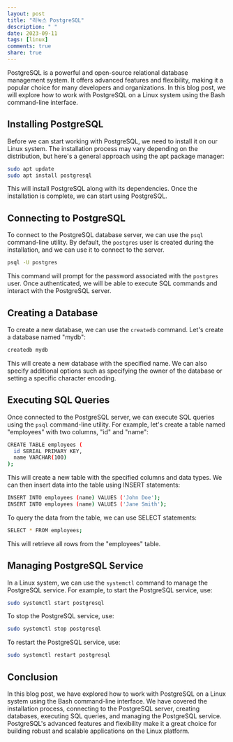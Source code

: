 ```yaml
---
layout: post
title: "리눅스 PostgreSQL"
description: " "
date: 2023-09-11
tags: [linux]
comments: true
share: true
---
```


PostgreSQL is a powerful and open-source relational database management system. It offers advanced features and flexibility, making it a popular choice for many developers and organizations. In this blog post, we will explore how to work with PostgreSQL on a Linux system using the Bash command-line interface.

## Installing PostgreSQL

Before we can start working with PostgreSQL, we need to install it on our Linux system. The installation process may vary depending on the distribution, but here's a general approach using the apt package manager:

```bash
sudo apt update
sudo apt install postgresql
```

This will install PostgreSQL along with its dependencies. Once the installation is complete, we can start using PostgreSQL.

## Connecting to PostgreSQL

To connect to the PostgreSQL database server, we can use the `psql` command-line utility. By default, the `postgres` user is created during the installation, and we can use it to connect to the server.

```bash
psql -U postgres
```

This command will prompt for the password associated with the `postgres` user. Once authenticated, we will be able to execute SQL commands and interact with the PostgreSQL server.

## Creating a Database

To create a new database, we can use the `createdb` command. Let's create a database named "mydb":

```bash
createdb mydb
```

This will create a new database with the specified name. We can also specify additional options such as specifying the owner of the database or setting a specific character encoding.

## Executing SQL Queries

Once connected to the PostgreSQL server, we can execute SQL queries using the `psql` command-line utility. For example, let's create a table named "employees" with two columns, "id" and "name":

```bash
CREATE TABLE employees (
  id SERIAL PRIMARY KEY,
  name VARCHAR(100)
);
```

This will create a new table with the specified columns and data types. We can then insert data into the table using INSERT statements:

```bash
INSERT INTO employees (name) VALUES ('John Doe');
INSERT INTO employees (name) VALUES ('Jane Smith');
```

To query the data from the table, we can use SELECT statements:

```bash
SELECT * FROM employees;
```

This will retrieve all rows from the "employees" table.

## Managing PostgreSQL Service

In a Linux system, we can use the `systemctl` command to manage the PostgreSQL service. For example, to start the PostgreSQL service, use:

```bash
sudo systemctl start postgresql
```

To stop the PostgreSQL service, use:

```bash
sudo systemctl stop postgresql
```

To restart the PostgreSQL service, use:

```bash
sudo systemctl restart postgresql
```

## Conclusion

In this blog post, we have explored how to work with PostgreSQL on a Linux system using the Bash command-line interface. We have covered the installation process, connecting to the PostgreSQL server, creating databases, executing SQL queries, and managing the PostgreSQL service. PostgreSQL's advanced features and flexibility make it a great choice for building robust and scalable applications on the Linux platform.